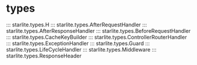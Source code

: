 # types

::: starlite.types.H
::: starlite.types.AfterRequestHandler
::: starlite.types.AfterResponseHandler
::: starlite.types.BeforeRequestHandler
::: starlite.types.CacheKeyBuilder
::: starlite.types.ControllerRouterHandler
::: starlite.types.ExceptionHandler
::: starlite.types.Guard
::: starlite.types.LifeCycleHandler
::: starlite.types.Middleware
::: starlite.types.ResponseHeader
